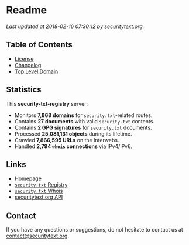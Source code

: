 # Readme

_Last updated at 2018-02-16 07:30:12 by [securitytext.org](https://securitytext.org)._

## Table of Contents

* [License](LICENSE.md)
* [Changelog](CHANGELOG.md)
* [Top Level Domain](TLD.md)

## Statistics

This **security-txt-registry** server:

* Monitors **7,868 domains** for `security.txt`-related routes.
* Contains **27 documents** with valid `security.txt` contents.
* Contains **2 GPG signatures** for `security.txt` documents.
* Processed **25,081,131 objects** during its lifetime.
* Crawled **7,866,595 URLs** on the Interwebs.
* Handled **2,794 `whois` connections** via IPv4/IPv6.

## Links

* [Homepage](https://securitytext.org)
* [`security.txt` Registry](https://registry.securitytext.org)
* [`security.txt` Whois](https://whois.securitytext.org)
* [securitytext.org API](https://registry.securitytext.org)

## Contact

If you have any questions or suggestions, do not hesitate to contact us at contact@securitytext.org.
